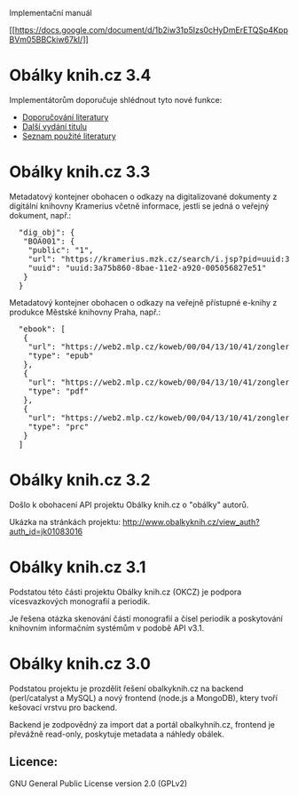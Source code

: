 Implementační manuál

[[https://docs.google.com/document/d/1b2iw31p5Izs0cHyDmErETQSp4KppBVm05BBCkiw67kI/]]


Obálky knih.cz 3.4
==================

Implementátorům doporučuje shlédnout tyto nové funkce:
* [Doporučování literatury](https://github.com/cbvk/obalkyknih/wiki/Doporu%C4%8Dov%C3%A1n%C3%AD-literatury)
* [Další vydání titulu](https://github.com/cbvk/obalkyknih/wiki/Dal%C5%A1%C3%AD-vyd%C3%A1n%C3%AD-titulu)
* [Seznam použité literatury](https://github.com/cbvk/obalkyknih/wiki/Seznam-pou%C5%BEit%C3%A9-literatury)


Obálky knih.cz 3.3
==================

Metadatový kontejner obohacen o odkazy na digitalizované dokumenty z digitální knihovny Kramerius včetně informace, jestli se jedná o veřejný dokument, např.:

<pre>
  "dig_obj": {
   "BOA001": {
    "public": "1",
    "url": "https://kramerius.mzk.cz/search/i.jsp?pid=uuid:3a75b860-8bae-11e2-a920-005056827e51",
    "uuid": "uuid:3a75b860-8bae-11e2-a920-005056827e51"
   }
  }
</pre>

Metadatový kontejner obohacen o odkazy na veřejně přístupné e-knihy z produkce Městské knihovny Praha, např.:

<pre>
  "ebook": [
   {
    "url": "https://web2.mlp.cz/koweb/00/04/13/10/41/zongleruv-slabikar.epub",
    "type": "epub"
   },
   {
    "url": "https://web2.mlp.cz/koweb/00/04/13/10/41/zongleruv-slabikar.pdf",
    "type": "pdf"
   },
   {
    "url": "https://web2.mlp.cz/koweb/00/04/13/10/41/zongleruv-slabikar.prc",
    "type": "prc"
   }
  ]
</pre>


Obálky knih.cz 3.2
==================

Došlo k obohacení API projektu Obálky knih.cz o "obálky" autorů.

Ukázka na stránkách projektu: <a href="http://www.obalkyknih.cz/view_auth?auth_id=jk01083016">http://www.obalkyknih.cz/view_auth?auth_id=jk01083016</a>


Obálky knih.cz 3.1
==================

Podstatou této části projektu Obálky knih.cz (OKCZ) je podpora vícesvazkových monografií a periodik.

Je řešena otázka skenování částí monografií a čísel periodik a poskytování knihovním informačním systémům v podobě API v3.1. 


Obálky knih.cz 3.0
==================

Podstatou projektu je prozdělit řešení obalkyknih.cz na backend (perl/catalyst a MySQL) a nový frontend (node.js a MongoDB), ktery tvoří kešovací vrstvu pro backend. 

Backend je zodpovědný za import dat a portál obalkyhnih.cz, frontend je převážně read-only, poskytuje metadata a náhledy obálek.

Licence:
--------
GNU General Public License version 2.0 (GPLv2)
